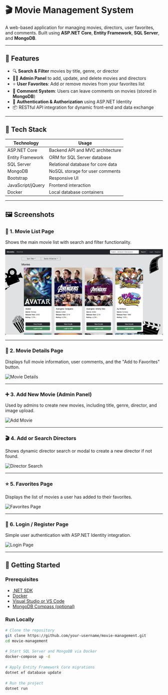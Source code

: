 # 🎬 Movie Management System

A web-based application for managing movies, directors, user favorites, and comments. Built using **ASP.NET Core**, **Entity Framework**, **SQL Server**, and **MongoDB**.

---

## 📌 Features

- 🔍 **Search & Filter** movies by title, genre, or director  
- 🧑‍💼 **Admin Panel** to add, update, and delete movies and directors  
- ⭐ **User Favorites**: Add or remove movies from your favorites list  
- 💬 **Comment System**: Users can leave comments on movies (stored in **MongoDB**)  
- 🔐 **Authentication & Authorization** using ASP.NET Identity  
- 📦 RESTful API integration for dynamic front-end and data exchange  

---

## 🧰 Tech Stack

| Technology       | Usage                             |
|------------------|-----------------------------------|
| ASP.NET Core     | Backend API and MVC architecture  |
| Entity Framework | ORM for SQL Server database       |
| SQL Server       | Relational database for core data |
| MongoDB          | NoSQL storage for user comments   |
| Bootstrap        | Responsive UI                     |
| JavaScript/jQuery| Frontend interaction              |
| Docker           | Local database containers         |

---


## 🖼️ Screenshots

### 🎥 1. Movie List Page

Shows the main movie list with search and filter functionality.

![Movie List](https://github.com/babek17/MovieManagement/blob/aa7896aebc1655c666275cb35d4ba38b23458f3b/movie-list.png)

---

### 📄 2. Movie Details Page

Displays full movie information, user comments, and the "Add to Favorites" button.

![Movie Details](assets/movie-details.png)

---

### ➕ 3. Add New Movie (Admin Panel)

Used by admins to create new movies, including title, genre, director, and image upload.

![Add Movie](assets/add-movie.png)

---

### 🎬 4. Add or Search Directors

Shows dynamic director search or modal to create a new director if not found.

![Director Search](assets/director-search.png)

---

### ⭐ 5. Favorites Page

Displays the list of movies a user has added to their favorites.

![Favorites Page](assets/favorites.png)

---

### 🔐 6. Login / Register Page

Simple user authentication with ASP.NET Identity integration.

![Login Page](assets/login.png)



---

## 🚀 Getting Started

### Prerequisites

- [.NET SDK](https://dotnet.microsoft.com/download)
- [Docker](https://www.docker.com/)
- [Visual Studio or VS Code](https://visualstudio.microsoft.com/)
- [MongoDB Compass (optional)](https://www.mongodb.com/products/compass)

### Run Locally

```bash
# Clone the repository
git clone https://github.com/your-username/movie-management.git
cd movie-management

# Start SQL Server and MongoDB via Docker
docker-compose up -d

# Apply Entity Framework Core migrations
dotnet ef database update

# Run the project
dotnet run
